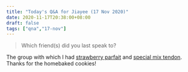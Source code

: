 ```yaml
---
title: "Today's Q&A for Jiayee (17 Nov 2020)"
date: 2020-11-17T20:38:00+08:00
draft: false
tags: ["qna","17-nov"]
---
```

> Which friend(s) did you last speak to?

The group with which I had [strawberry parfait](https://www.japanrailcafe.com.sg/pages/menu#tab3) and [special mix tendon](https://www.tendon-itsuki.sg/menu). Thanks for the homebaked cookies!
